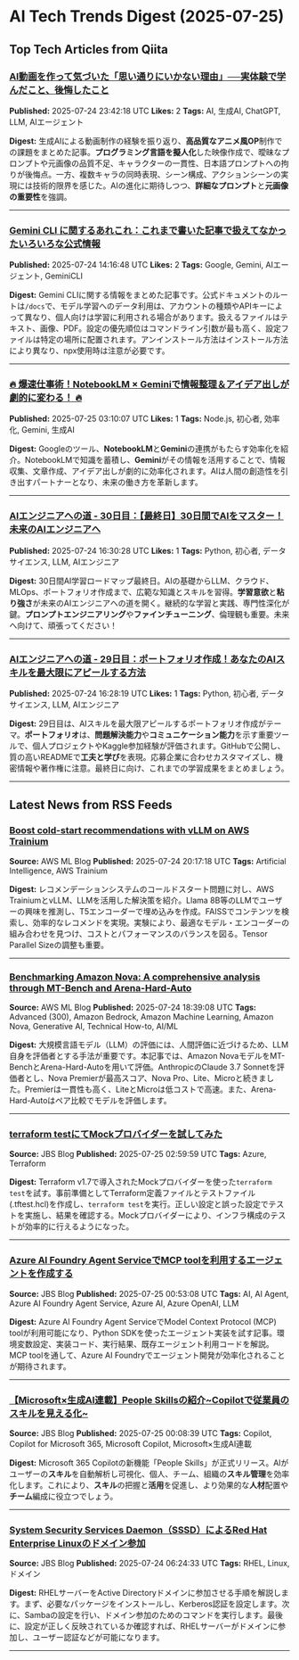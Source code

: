 # AI Tech Trends Digest (2025-07-25)


## Top Tech Articles from Qiita


### [AI動画を作って気づいた「思い通りにいかない理由」──実体験で学んだこと、後悔したこと](https://qiita.com/sakes9/items/664bfcedc1492dac92e1)
**Published:** 2025-07-24 23:42:18 UTC
**Likes:** 2
**Tags:** AI, 生成AI, ChatGPT, LLM, AIエージェント

**Digest:**
生成AIによる動画制作の経験を振り返り、**高品質なアニメ風OP**制作での課題をまとめた記事。**プログラミング言語を擬人化**した映像作成で、曖昧なプロンプトや元画像の品質不足、キャラクターの一貫性、日本語プロンプトへの拘りが後悔点。一方、複数キャラの同時表現、シーン構成、アクションシーンの実現には技術的限界を感じた。AIの進化に期待しつつ、**詳細なプロンプト**と**元画像の重要性**を強調。

---

### [Gemini CLI に関するあれこれ：これまで書いた記事で扱えてなかったいろいろな公式情報](https://qiita.com/youtoy/items/01b2ee2af19a4f610039)
**Published:** 2025-07-24 14:16:48 UTC
**Likes:** 2
**Tags:** Google, Gemini, AIエージェント, GeminiCLI

**Digest:**
Gemini CLIに関する情報をまとめた記事です。公式ドキュメントのルートは`/docs`で、モデル学習へのデータ利用は、アカウントの種類やAPIキーによって異なり、個人向けは学習に利用される場合があります。扱えるファイルはテキスト、画像、PDF。設定の優先順位はコマンドライン引数が最も高く、設定ファイルは特定の場所に配置されます。アンインストール方法はインストール方法により異なり、npx使用時は注意が必要です。

---

### [🔥 爆速仕事術！NotebookLM × Geminiで情報整理＆アイデア出しが劇的に変わる！ 🔥](https://qiita.com/ttaka0954/items/f6082f123d48355985c0)
**Published:** 2025-07-25 03:10:07 UTC
**Likes:** 1
**Tags:** Node.js, 初心者, 効率化, Gemini, 生成AI

**Digest:**
Googleのツール、**NotebookLM**と**Gemini**の連携がもたらす効率化を紹介。NotebookLMで知識を蓄積し、**Gemini**がその情報を活用することで、情報収集、文章作成、アイデア出しが劇的に効率化されます。AIは人間の創造性を引き出すパートナーとなり、未来の働き方を革新します。

---

### [AIエンジニアへの道 - 30日目：【最終日】30日間でAIをマスター！未来のAIエンジニアへ](https://qiita.com/555hamano/items/89bd50a1ebdb5c532dae)
**Published:** 2025-07-24 16:30:28 UTC
**Likes:** 1
**Tags:** Python, 初心者, データサイエンス, LLM, AIエンジニア

**Digest:**
30日間AI学習ロードマップ最終日。AIの基礎からLLM、クラウド、MLOps、ポートフォリオ作成まで、広範な知識とスキルを習得。**学習意欲**と**粘り強さ**が未来のAIエンジニアへの道を開く。継続的な学習と実践、専門性深化が鍵。**プロンプトエンジニアリング**や**ファインチューニング**、倫理観も重要。未来へ向けて、頑張ってください！

---

### [AIエンジニアへの道 - 29日目：ポートフォリオ作成！あなたのAIスキルを最大限にアピールする方法](https://qiita.com/555hamano/items/c987404afc4b784ff55d)
**Published:** 2025-07-24 16:28:19 UTC
**Likes:** 1
**Tags:** Python, 初心者, データサイエンス, LLM, AIエンジニア

**Digest:**
29日目は、AIスキルを最大限アピールするポートフォリオ作成がテーマ。**ポートフォリオ**は、**問題解決能力**や**コミュニケーション能力**を示す重要ツールで、個人プロジェクトやKaggle参加経験が評価されます。GitHubで公開し、質の高いREADMEで**工夫と学び**を表現。応募企業に合わせカスタマイズし、機密情報や著作権に注意。最終日に向け、これまでの学習成果をまとめましょう。

---

## Latest News from RSS Feeds


### [Boost cold-start recommendations with vLLM on AWS Trainium](https://aws.amazon.com/blogs/machine-learning/boost-cold-start-recommendations-with-vllm-on-aws-trainium/)
**Source:** AWS ML Blog
**Published:** 2025-07-24 20:17:18 UTC
**Tags:** Artificial Intelligence, AWS Trainium

**Digest:**
レコメンデーションシステムのコールドスタート問題に対し、AWS TrainiumとvLLM、LLMを活用した解決策を紹介。Llama 8B等のLLMでユーザーの興味を推測し、T5エンコーダーで埋め込みを作成。FAISSでコンテンツを検索し、効率的なレコメンドを実現。実験により、最適なモデル・エンコーダーの組み合わせを見つけ、コストとパフォーマンスのバランスを図る。Tensor Parallel Sizeの調整も重要。

---

### [Benchmarking Amazon Nova: A comprehensive analysis through MT-Bench and Arena-Hard-Auto](https://aws.amazon.com/blogs/machine-learning/benchmarking-amazon-nova-a-comprehensive-analysis-through-mt-bench-and-arena-hard-auto/)
**Source:** AWS ML Blog
**Published:** 2025-07-24 18:39:08 UTC
**Tags:** Advanced (300), Amazon Bedrock, Amazon Machine Learning, Amazon Nova, Generative AI, Technical How-to, AI/ML

**Digest:**
大規模言語モデル（LLM）の評価には、人間評価に近づけるため、LLM自身を評価者とする手法が重要です。本記事では、Amazon NovaモデルをMT-BenchとArena-Hard-Autoを用いて評価。AnthropicのClaude 3.7 Sonnetを評価者とし、Nova Premierが最高スコア、Nova Pro、Lite、Microと続きました。Premierは一貫性も高く、LiteとMicroは低コストで高速。また、Arena-Hard-Autoはペア比較でモデルを評価します。

---

### [terraform testにてMockプロバイダーを試してみた](https://blog.jbs.co.jp/entry/2025/07/25/115959)
**Source:** JBS Blog
**Published:** 2025-07-25 02:59:59 UTC
**Tags:** Azure, Terraform

**Digest:**
Terraform v1.7で導入されたMockプロバイダーを使った`terraform test`を試す。事前準備としてTerraform定義ファイルとテストファイル(.tftest.hcl)を作成し、`terraform test`を実行。正しい設定と誤った設定でテストを実施し、結果を確認する。Mockプロバイダーにより、インフラ構成のテストが効率的に行えるようになった。

---

### [Azure AI Foundry Agent ServiceでMCP toolを利用するエージェントを作成する](https://blog.jbs.co.jp/entry/2025/07/25/095308)
**Source:** JBS Blog
**Published:** 2025-07-25 00:53:08 UTC
**Tags:** AI, AI Agent, Azure AI Foundry Agent Service, Azure AI, Azure OpenAI, LLM

**Digest:**
Azure AI Foundry Agent ServiceでModel Context Protocol (MCP) toolが利用可能になり、Python SDKを使ったエージェント実装を試す記事。環境変数設定、実装コード、実行結果、既存エージェント利用コードを解説。MCP toolを通して、Azure AI Foundryでエージェント開発が効率化されることが期待されます。

---

### [【Microsoft×生成AI連載】People Skillsの紹介~Copilotで従業員のスキルを見える化~](https://blog.jbs.co.jp/entry/2025/07/25/090839)
**Source:** JBS Blog
**Published:** 2025-07-25 00:08:39 UTC
**Tags:** Copilot, Copilot for Microsoft 365, Microsoft Copilot, Microsoft×生成AI連載

**Digest:**
Microsoft 365 Copilotの新機能「People Skills」が正式リリース。AIがユーザーの**スキル**を自動解析し可視化、個人、チーム、組織の**スキル管理**を効率化します。これにより、**スキル**の把握と**活用**を促進し、より効果的な**人材**配置や**チーム**編成に役立つでしょう。

---

### [System Security Services Daemon（SSSD）によるRed Hat Enterprise Linuxのドメイン参加](https://blog.jbs.co.jp/entry/2025/07/24/152433)
**Source:** JBS Blog
**Published:** 2025-07-24 06:24:33 UTC
**Tags:** RHEL, Linux, ドメイン

**Digest:**
RHELサーバーをActive Directoryドメインに参加させる手順を解説します。まず、必要なパッケージをインストールし、Kerberos認証を設定します。次に、Sambaの設定を行い、ドメイン参加のためのコマンドを実行します。最後に、設定が正しく反映されているか確認すれば、RHELサーバーがドメインに参加し、ユーザー認証などが可能になります。

---